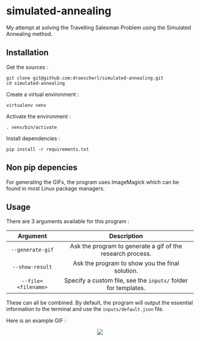 # simulated-annealing
My attempt at solving the Travelling Salesman Problem using the Simulated Annealing method.

## Installation
Get the sources :
```
git clone git@github.com:draescherl/simulated-annealing.git
cd simulated-annealing
```

Create a virtual environment :
```
virtualenv venv
```

Activate the environment :
```
. venv/bin/activate
```

Install dependencies :
```
pip install -r requirements.txt
```

## Non pip depencies
For generating the GIFs, the program uses ImageMagick which can be found in most Linux package managers.

## Usage
There are 3 arguments available for this program :

|     Argument          |                          Description                           |
|:---------------------:|:--------------------------------------------------------------:|
|  `--generate-gif`     | Ask the program to generate a gif of the research process.     |
|  `--show-result`      | Ask the program to show you the final solution.                |
|  `--file=<filename>`  | Specify a custom file, see the `inputs/` folder for templates. |

These can all be combined. By default, the program will output the essential information to the terminal and use the `inputs/default.json` file. <br>

Here is an example GIF : <br>
<p align="center">
  <img src="[http://some_place.com/image.png](https://github.com/draescherl/simulated-annealing/blob/master/example.gif)" />
</p>